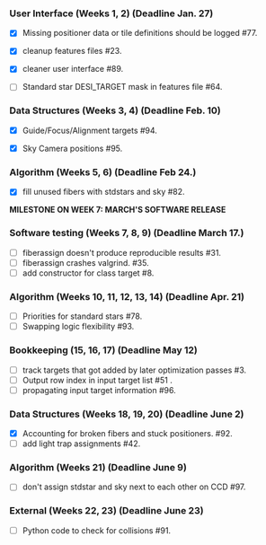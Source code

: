 ###  User Interface (Weeks 1, 2) (Deadline Jan. 27)
* [x] Missing positioner data or tile definitions should be logged #77.  
* [x] cleanup features files #23.  
* [x] cleaner user interface #89.  
* [ ] Standard star DESI_TARGET mask in features file #64.  


### Data Structures (Weeks 3, 4) (Deadline Feb. 10)
* [x] Guide/Focus/Alignment targets #94.  
* [x] Sky Camera positions #95.  
 
 
### Algorithm (Weeks 5, 6) (Deadline Feb 24.)
* [x] fill unused fibers with stdstars and sky #82.  

**MILESTONE ON WEEK 7: MARCH'S SOFTWARE RELEASE**

### Software testing (Weeks 7, 8, 9) (Deadline March 17.)
* [ ] fiberassign doesn't produce reproducible results #31.  
* [ ] fiberassign crashes valgrind. #35.  
* [ ] add constructor for class target #8. 

### Algorithm (Weeks 10, 11, 12, 13, 14) (Deadline Apr. 21)
* [ ] Priorities for standard stars #78.  
* [ ] Swapping logic flexibility #93.  

### Bookkeeping (15, 16, 17) (Deadline May 12)
* [ ] track targets that got added by later optimization passes #3.  
* [ ] Output row index in input target list #51 . 
* [ ] propagating input target information #96.  

### Data Structures (Weeks 18, 19, 20) (Deadline June 2)
* [x] Accounting for broken fibers and stuck positioners. #92.  
* [ ] add light trap assignments #42. 

### Algorithm (Weeks 21) (Deadline June 9)
* [ ] don't assign stdstar and sky next to each other on CCD #97.  

### External (Weeks 22, 23) (Deadline June 23)
* [ ] Python code to check for collisions #91.  

















